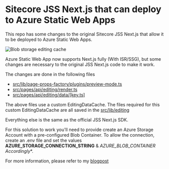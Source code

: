 # Sitecore JSS Next.js that can deploy to Azure Static Web Apps
This repo has some changes to the original Sitecore JSS Next.js that allow it to be deployed to Azure Static Web Apps.

![Blob storage editing cache](https://www.erwinsmit.com/static/57715677ddc24328f7ffb5132cc1efed/05649/new-architecture.png)

Azure Static Web App now supports Next.js fully (With ISR/SSG), but some changes are necessary to the original JSS Next.js code to make it work.

The changes are done in the following files
- [src/lib/page-props-factory/plugins/preview-mode.ts](src/lib/page-props-factory/plugins/preview-mode.ts)
- [src/pages/api/editing/render.ts](src/pages/api/editing/render.ts)
- [src/pages/api/editing/data/[key.ts]](src/pages/api/editing/data/%5Bkey%5D.ts)

The above files use a custom EditingDataCache. The files required for this custom EditingDataCache are all saved in the [src/lib/editing]('lib/editing')

Everything else is the same as the official JSS Next.js SDK.

For this solution to work you'll need to provide create an Azure Storage Account with a pre-configured Blob Container. To allow the connection, create an .env file and set the values **AZURE_STORAGE_CONNECTION_STRING** & **AZURE_BLOB_CONTAINER* Accordingly**. 

For more information, please refer to my [blogpost](https://www.erwinsmit.com/sitecore-jss-nextjs-on-azure-static-web-app/)
